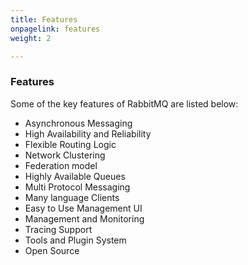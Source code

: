 ```yaml
---
title: Features
onpagelink: features
weight: 2

---
```


### **Features**

Some of the key features of RabbitMQ are listed below:

*   Asynchronous Messaging
*   High Availability and Reliability
*   Flexible Routing Logic
*   Network Clustering
*   Federation model
*   Highly Available Queues
*   Multi Protocol Messaging
*   Many language Clients
*   Easy to Use Management UI
*   Management and Monitoring
*   Tracing Support
*   Tools and Plugin System
*   Open Source